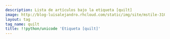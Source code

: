 ```yaml
---
description: Lista de artículos bajo la etiqueta [quilt]
image: http://blog-luisalejandro.rhcloud.com/static/img/site/mstile-310x310.png
layout: tag
tag_name: quilt
title: !!python/unicode 'Etiqueta [quilt]'
---
```


